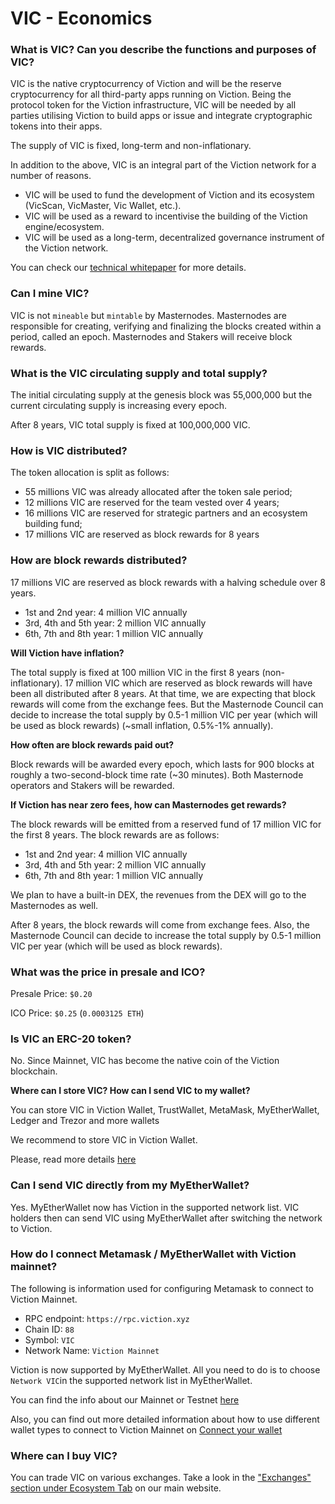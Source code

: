 # VIC - Economics

### **What is VIC? Can you describe the functions and purposes of VIC?**

VIC is the native cryptocurrency of Viction and will be the reserve cryptocurrency for all third-party apps running on Viction. Being the protocol token for the Viction infrastructure, VIC will be needed by all parties utilising Viction to build apps or issue and integrate cryptographic tokens into their apps.

The supply of VIC is fixed, long-term and non-inflationary.

In addition to the above, VIC is an integral part of the Viction network for a number of reasons.

* VIC will be used to fund the development of Viction and its ecosystem (VicScan, VicMaster, Vic Wallet, etc.).
* VIC will be used as a reward to incentivise the building of the Viction engine/ecosystem.
* VIC will be used as a long-term, decentralized governance instrument of the Viction network.

You can check our [technical whitepaper](https://viction.xyz/files/technical-whitepaper-1.0.pdf) for more details.

### **Can I mine VIC?**

VIC is not `mineable` but `mintable` by Masternodes. Masternodes are responsible for creating, verifying and finalizing the blocks created within a period, called an epoch. Masternodes and Stakers will receive block rewards.

### **What is the VIC circulating supply and total supply?**

The initial circulating supply at the genesis block was 55,000,000 but the current circulating supply is increasing every epoch.

After 8 years, VIC total supply is fixed at 100,000,000 VIC.

### **How is VIC distributed?**

The token allocation is split as follows:

* 55 millions VIC was already allocated after the token sale period;
* 12 millions VIC are reserved for the team vested over 4 years;
* 16 millions VIC are reserved for strategic partners and an ecosystem building fund;
* 17 millions VIC are reserved as block rewards for 8 years

### **How are block rewards distributed?**

17 millions VIC are reserved as block rewards with a halving schedule over 8 years.

* 1st and 2nd year: 4 million VIC annually
* 3rd, 4th and 5th year: 2 million VIC annually
* 6th, 7th and 8th year: 1 million VIC annually

**Will Viction have inflation?**

The total supply is fixed at 100 million VIC in the first 8 years (non-inflationary). 17 million VIC which are reserved as block rewards will have been all distributed after 8 years. At that time, we are expecting that block rewards will come from the exchange fees. But the Masternode Council can decide to increase the total supply by 0.5-1 million VIC per year (which will be used as block rewards) (\~small inflation, 0.5%-1% annually).

**How often are block rewards paid out?**

Block rewards will be awarded every epoch, which lasts for 900 blocks at roughly a two-second-block time rate (\~30 minutes). Both Masternode operators and Stakers will be rewarded.

**If Viction has near zero fees, how can Masternodes get rewards?**

The block rewards will be emitted from a reserved fund of 17 million VIC for the first 8 years. The block rewards are as follows:

* 1st and 2nd year: 4 million VIC annually
* 3rd, 4th and 5th year: 2 million VIC annually
* 6th, 7th and 8th year: 1 million VIC annually

We plan to have a built-in DEX, the revenues from the DEX will go to the Masternodes as well.

After 8 years, the block rewards will come from exchange fees. Also, the Masternode Council can decide to increase the total supply by 0.5-1 million VIC per year (which will be used as block rewards).

### **What was the price in presale and ICO?**

Presale Price: `$0.20`

ICO Price: `$0.25` (`0.0003125 ETH`)

### **Is VIC an ERC-20 token?**

No. Since Mainnet, VIC has become the native coin of the Viction blockchain.

**Where can I store VIC? How can I send VIC to my wallet?**

You can store VIC in Viction Wallet, TrustWallet, MetaMask, MyEtherWallet, Ledger and Trezor and more wallets

We recommend to store VIC in Viction Wallet.

Please, read more details [here](../../general/how-to-connect-to-viction-network/viction-wallet/)

### **Can I send VIC directly from my MyEtherWallet?**

Yes. MyEtherWallet now has Viction in the supported network list. VIC holders then can send VIC using MyEtherWallet after switching the network to Viction.

### **How do I connect Metamask / MyEtherWallet with Viction mainnet?**

The following is information used for configuring Metamask to connect to Viction Mainnet.

* RPC endpoint: `https://rpc.viction.xyz`
* Chain ID: `88`
* Symbol: `VIC`
* Network Name: `Viction Mainnet`

Viction is now supported by MyEtherWallet. All you need to do is to choose `Network VIC`in the supported network list in MyEtherWallet.

You can find the info about our Mainnet or Testnet [here](../../developer-guide/working-with-viction/)

Also, you can find out more detailed information about how to use different wallet types to connect to Viction Mainnet on [Connect your wallet](../../general/how-to-connect-to-viction-network/)

### **Where can I buy VIC?**

You can trade VIC on various exchanges. Take a look in the ["Exchanges" section under Ecosystem Tab](https://viction.xyz/ecosystem/) on our main website.
